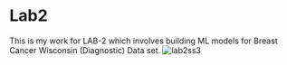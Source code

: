 # Lab2
This is my work for LAB-2 which involves building ML models for Breast Cancer Wisconsin (Diagnostic) Data set.
![lab2ss3](https://user-images.githubusercontent.com/93827351/154783868-5f35fff8-b51c-49f6-b426-0ed2aed0f78e.jpg)
